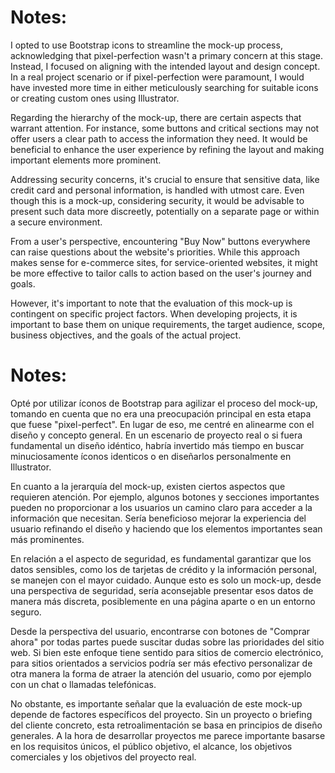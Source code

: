 # Notes: 
I opted to use Bootstrap icons to streamline the mock-up process, acknowledging that pixel-perfection wasn't a primary concern at this stage. Instead, I focused on aligning with the intended layout and design concept. In a real project scenario or if pixel-perfection were paramount, I would have invested more time in either meticulously searching for suitable icons or creating custom ones using Illustrator.

Regarding the hierarchy of the mock-up, there are certain aspects that warrant attention. For instance, some buttons and critical sections may not offer users a clear path to access the information they need. It would be beneficial to enhance the user experience by refining the layout and making important elements more prominent.

Addressing security concerns, it's crucial to ensure that sensitive data, like credit card and personal information, is handled with utmost care. Even though this is a mock-up, considering security, it would be advisable to present such data more discreetly, potentially on a separate page or within a secure environment.

From a user's perspective, encountering "Buy Now" buttons everywhere can raise questions about the website's priorities. While this approach makes sense for e-commerce sites, for service-oriented websites, it might be more effective to tailor calls to action based on the user's journey and goals.

However, it's important to note that the evaluation of this mock-up is contingent on specific project factors. When developing projects, it is important to base them on unique requirements, the target audience, scope, business objectives, and the goals of the actual project.

# Notes: 
Opté por utilizar íconos de Bootstrap para agilizar el proceso del mock-up, tomando en cuenta que no era una preocupación principal en esta etapa que fuese "pixel-perfect". En lugar de eso, me centré en alinearme con el diseño y concepto general. En un escenario de proyecto real o si fuera fundamental un diseño idéntico, habría invertido más tiempo en buscar minuciosamente íconos identicos o en diseñarlos personalmente en Illustrator.

En cuanto a la jerarquía del mock-up, existen ciertos aspectos que requieren atención. Por ejemplo, algunos botones y secciones importantes pueden no proporcionar a los usuarios un camino claro para acceder a la información que necesitan. Sería beneficioso mejorar la experiencia del usuario refinando el diseño y haciendo que los elementos importantes sean más prominentes.

En relación a el aspecto de seguridad, es fundamental garantizar que los datos sensibles, como los de tarjetas de crédito y la información personal, se manejen con el mayor cuidado. Aunque esto es solo un mock-up, desde una perspectiva de seguridad, sería aconsejable presentar esos datos de manera más discreta, posiblemente en una página aparte o en un entorno seguro.

Desde la perspectiva del usuario, encontrarse con botones de "Comprar ahora" por todas partes puede suscitar dudas sobre las prioridades del sitio web. Si bien este enfoque tiene sentido para sitios de comercio electrónico, para sitios orientados a servicios podría ser más efectivo personalizar de otra manera la forma de atraer la atención del usuario, como por ejemplo con un chat o llamadas telefónicas.

No obstante, es importante señalar que la evaluación de este mock-up depende de factores específicos del proyecto. Sin un proyecto o briefing del cliente concreto, esta retroalimentación se basa en principios de diseño generales. A la hora de desarrollar proyectos me parece importante basarse en los requisitos únicos, el público objetivo, el alcance, los objetivos comerciales y los objetivos del proyecto real.